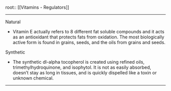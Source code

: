 root:: [[Vitamins - Regulators]]


---

Natural
- Vitamin E actually refers to 8 different fat soluble compounds and it acts as an antioxidant that protects fats from oxidation. The most biologically active form is found in grains, seeds, and the oils from grains and seeds.

Synthetic
- The synthetic dl-alpha tocopherol is created using refined oils, trimethylhydroquinone, and isophytol. It is not as easily absorbed, doesn’t stay as long in tissues, and is quickly dispelled like a toxin or unknown chemical.

---

